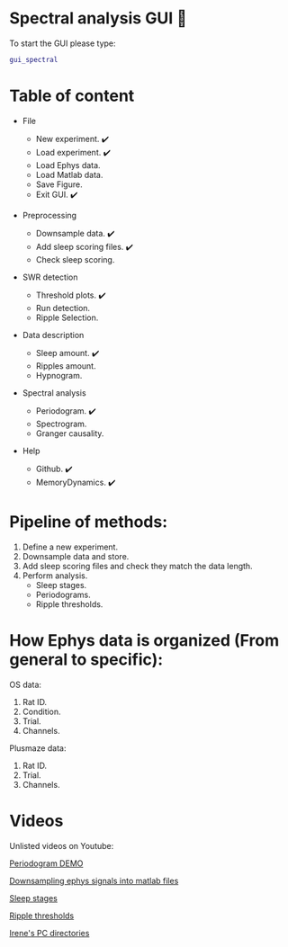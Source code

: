 # Spectral analysis GUI :crystal_ball:

To start the GUI please type:
```matlab
gui_spectral
```

# Table of content

 * File
   * New experiment. :heavy_check_mark:
   * Load experiment. :heavy_check_mark:
   * Load Ephys data.
   * Load Matlab data.
   * Save Figure.
   * Exit GUI. :heavy_check_mark:

 * Preprocessing
   * Downsample data. :heavy_check_mark:
   * Add sleep scoring files.  :heavy_check_mark:
   * Check sleep scoring.

 * SWR detection
   * Threshold plots. :heavy_check_mark:
   * Run detection. 
   * Ripple Selection.

 * Data description
   * Sleep amount. :heavy_check_mark:
   * Ripples amount. 
   * Hypnogram.

 * Spectral analysis
   * Periodogram. :heavy_check_mark:
   * Spectrogram. 
   * Granger causality.

 * Help
   * Github. :heavy_check_mark:
   * MemoryDynamics. :heavy_check_mark:

# Pipeline of methods:

1. Define a new experiment.
2. Downsample data and store.
3. Add sleep scoring files and check they match the data length.
4. Perform analysis.
   * Sleep stages.
   * Periodograms.
   * Ripple thresholds.
 
# How Ephys data is organized (From general to specific):

OS data:
1. Rat ID.
2. Condition.
3. Trial.
4. Channels.

Plusmaze data:
1. Rat ID.
2. Trial.
3. Channels.


# Videos 
<!--- 
PART 1
<p align="center">
<img src="gif1.gif" width="1500">
</p>
PART 2
<p align="center">
<img src="gif2.gif" width="1500">
</p>
PART 3
<p align="center">
<img src="gif3.gif" width="1500">
</p>
 --->

<!--- <img src="poster_Adrian8.png" width="800">--->

Unlisted videos on Youtube:

[Periodogram DEMO](https://www.youtube.com/watch?v=TUbLwjfCAMI&feature=youtu.be)

[Downsampling ephys signals into matlab files](https://youtu.be/vtYHah4QgTg)

[Sleep stages](https://www.youtube.com/watch?v=KMN62T7EluY&feature=youtu.be)

[Ripple thresholds](https://www.youtube.com/watch?v=IMpiQVgEH4g&feature=youtu.be)

[Irene's PC directories](https://www.youtube.com/watch?v=zP2UaCQGjFA&feature=youtu.be)
